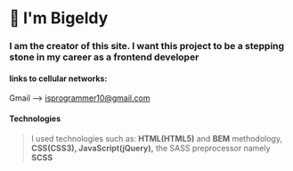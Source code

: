 # :wave: l'm Bigeldy 

### I am the creator of this site. I want this project to be a stepping stone in my career as a frontend developer 

#### links to cellular networks:

Gmail --> [isprogrammer10@gmail.com](https://isprogrammer10@gmail.com)

#### Technologies
>I used technologies such as: **HTML(HTML5)** and **BEM** methodology, **CSS(CSS3), JavaScript(jQuery),** the SASS preprocessor namely **SCSS**
